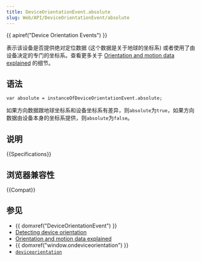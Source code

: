 ```yaml
---
title: DeviceOrientationEvent.absolute
slug: Web/API/DeviceOrientationEvent/absolute
---
```


{{ apiref("Device Orientation Events") }}

表示该设备是否提供绝对定位数据 (这个数据是关于地球的坐标系) 或者使用了由设备决定的专门的坐标系。查看更多关于 [Orientation and motion data explained](/zh-CN/DOM/Orientation_and_motion_data_explained) 的细节。

## 语法

```plain
var absolute = instanceOfDeviceOrientationEvent.absolute;
```

如果方向数据跟地球坐标系和设备坐标系有差异，则`absolute`为`true`，如果方向数据由设备本身的坐标系提供，则`absolute`为`false`。

## 说明

{{Specifications}}

## 浏览器兼容性

{{Compat}}

## 参见

- {{ domxref("DeviceOrientationEvent") }}
- [Detecting device orientation](/zh-CN/Detecting_device_orientation)
- [Orientation and motion data explained](/zh-CN/DOM/Orientation_and_motion_data_explained)
- {{ domxref("window.ondeviceorientation") }}
- [`deviceorientation`](/zh-CN/docs/Web/API/Window/deviceorientation_event)
